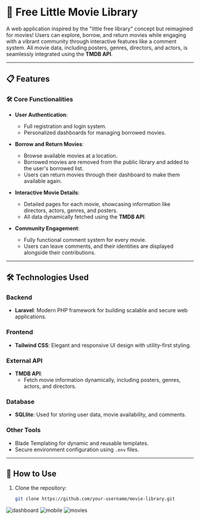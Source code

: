# 🎥 Free Little Movie Library  

A web application inspired by the "little free library" concept but reimagined for movies! Users can explore, borrow, and return movies while engaging with a vibrant community through interactive features like a comment system. All movie data, including posters, genres, directors, and actors, is seamlessly integrated using the **TMDB API**.  

---

## 📋 Features  

### 🛠️ Core Functionalities  
- **User Authentication**:  
  - Full registration and login system.  
  - Personalized dashboards for managing borrowed movies.  

- **Borrow and Return Movies**:  
  - Browse available movies at a location.  
  - Borrowed movies are removed from the public library and added to the user's borrowed list.  
  - Users can return movies through their dashboard to make them available again.  

- **Interactive Movie Details**:  
  - Detailed pages for each movie, showcasing information like directors, actors, genres, and posters.  
  - All data dynamically fetched using the **TMDB API**.  

- **Community Engagement**:  
  - Fully functional comment system for every movie.  
  - Users can leave comments, and their identities are displayed alongside their contributions.  

---

## 🛠️ Technologies Used  

### Backend  
- **Laravel**: Modern PHP framework for building scalable and secure web applications.  

### Frontend  
- **Tailwind CSS**: Elegant and responsive UI design with utility-first styling.  

### External API  
- **TMDB API**:  
  - Fetch movie information dynamically, including posters, genres, actors, and directors.  

### Database  
- **SQLlite**: Used for storing user data, movie availability, and comments.  

### Other Tools  
- Blade Templating for dynamic and reusable templates.  
- Secure environment configuration using `.env` files.  

---

## 🚀 How to Use  

1. Clone the repository:  
   ```bash  
   git clone https://github.com/your-username/movie-library.git


![dashboard](https://github.com/user-attachments/assets/b8ebe31d-cbcc-49e9-9d6e-6fdeca6cc03d)
![mobile](https://github.com/user-attachments/assets/077634fc-4c7b-44c7-8b74-276ae7e13da9)
![movies](https://github.com/user-attachments/assets/4980cd18-b160-40fa-8e58-ae15041dc77c)

